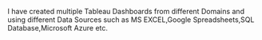 I have created multiple Tableau Dashboards from different Domains and using different Data Sources such as MS EXCEL,Google Spreadsheets,SQL Database,Microsoft Azure etc.
